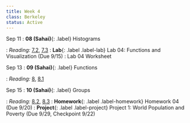 ```yaml
---
title: Week 4
class: Berkeley
status: Active
---
```


Sep 11
: **08 (Sahai)**{: .label} Histograms

  <!-- : [Slides]() &#8226; [Demos]() &#8226; [Video]() -->
: *Reading:* [7.2](https://inferentialthinking.com/chapters/07/2/Visualizing_Numerical_Distributions.html), [7.3](https://inferentialthinking.com/chapters/07/3/Overlaid_Graphs.html)
: **Lab**{: .label .label-lab} Lab 04: Functions and Visualization (Due 9/15)
  : Lab 04 Worksheet

Sep 13
: **09 (Sahai)**{: .label} Functions
  <!-- : [Slides]() &#8226; [Demos]() &#8226; [Video]() -->
: *Reading:* [8](https://inferentialthinking.com/chapters/08/Functions_and_Tables.html), [8.1](https://inferentialthinking.com/chapters/08/1/Applying_a_Function_to_a_Column.html)


Sep 15
: **10 (Sahai)**{: .label} Groups
  <!-- : [Slides]() &#8226; [Demos]() &#8226; [Video]() -->
: *Reading:* [8.2](https://inferentialthinking.com/chapters/08/2/Classifying_by_One_Variable.html), [8.3](https://inferentialthinking.com/chapters/08/3/Cross-Classifying_by_More_than_One_Variable.html)
: **Homework**{: .label .label-homework} Homework 04 (Due 9/20)
: **Project**{: .label .label-project} Project 1: World Population and Poverty (Due 9/29, Checkpoint 9/22)

